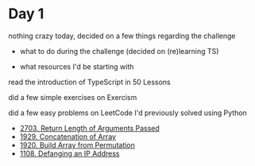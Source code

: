 # Day 1

nothing crazy today, decided on a few things regarding the challenge

- what to do during the challenge (decided on (re)learning TS)

- what resources I'd be starting with

read the introduction of TypeScript in 50 Lessons

did a few simple exercises on Exercism

did a few easy problems on LeetCode I'd previously solved using Python

- [2703. Return Length of Arguments Passed](https://leetcode.com/problems/return-length-of-arguments-passed/)
- [1929. Concatenation of Array](https://leetcode.com/problems/concatenation-of-array/)
- [1920. Build Array from Permutation](https://leetcode.com/problems/build-array-from-permutation/)
- [1108. Defanging an IP Address](https://leetcode.com/problems/defanging-an-ip-address/)